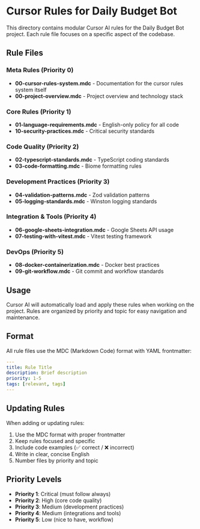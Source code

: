 # Cursor Rules for Daily Budget Bot

This directory contains modular Cursor AI rules for the Daily Budget Bot project. Each rule file focuses on a specific aspect of the codebase.

## Rule Files

### Meta Rules (Priority 0)

- **00-cursor-rules-system.mdc** - Documentation for the cursor rules system itself
- **00-project-overview.mdc** - Project overview and technology stack

### Core Rules (Priority 1)

- **01-language-requirements.mdc** - English-only policy for all code
- **10-security-practices.mdc** - Critical security standards

### Code Quality (Priority 2)

- **02-typescript-standards.mdc** - TypeScript coding standards
- **03-code-formatting.mdc** - Biome formatting rules

### Development Practices (Priority 3)

- **04-validation-patterns.mdc** - Zod validation patterns
- **05-logging-standards.mdc** - Winston logging standards

### Integration & Tools (Priority 4)

- **06-google-sheets-integration.mdc** - Google Sheets API usage
- **07-testing-with-vitest.mdc** - Vitest testing framework

### DevOps (Priority 5)

- **08-docker-containerization.mdc** - Docker best practices
- **09-git-workflow.mdc** - Git commit and workflow standards

## Usage

Cursor AI will automatically load and apply these rules when working on the project. Rules are organized by priority and topic for easy navigation and maintenance.

## Format

All rule files use the MDC (Markdown Code) format with YAML frontmatter:

```yaml
---
title: Rule Title
description: Brief description
priority: 1-5
tags: [relevant, tags]
---
```

## Updating Rules

When adding or updating rules:

1. Use the MDC format with proper frontmatter
2. Keep rules focused and specific
3. Include code examples (✅ correct / ❌ incorrect)
4. Write in clear, concise English
5. Number files by priority and topic

## Priority Levels

- **Priority 1**: Critical (must follow always)
- **Priority 2**: High (core code quality)
- **Priority 3**: Medium (development practices)
- **Priority 4**: Medium (integrations and tools)
- **Priority 5**: Low (nice to have, workflow)
